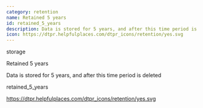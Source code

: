 ```yaml
---
category: retention
name: Retained 5 years
id: retained_5_years
description: Data is stored for 5 years, and after this time period is deleted
icon: https://dtpr.helpfulplaces.com/dtpr_icons/retention/yes.svg
---
```

storage

Retained 5 years

Data is stored for 5 years, and after this time period is deleted

retained_5_years

https://dtpr.helpfulplaces.com/dtpr_icons/retention/yes.svg
